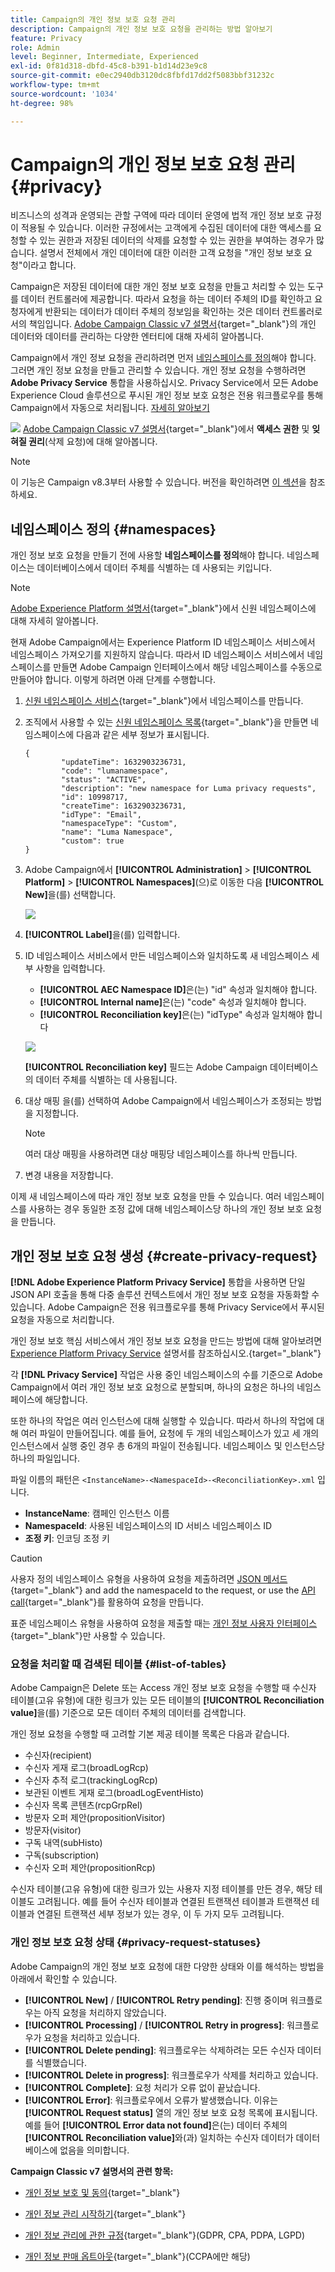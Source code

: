 ```yaml
---
title: Campaign의 개인 정보 보호 요청 관리
description: Campaign의 개인 정보 보호 요청을 관리하는 방법 알아보기
feature: Privacy
role: Admin
level: Beginner, Intermediate, Experienced
exl-id: 0f81d318-dbfd-45c8-b391-b1d14d23e9c8
source-git-commit: e0ec2940db3120dc8fbfd17dd2f5083bbf31232c
workflow-type: tm+mt
source-wordcount: '1034'
ht-degree: 98%

---
```


# Campaign의 개인 정보 보호 요청 관리 {#privacy}

비즈니스의 성격과 운영되는 관할 구역에 따라 데이터 운영에 법적 개인 정보 보호 규정이 적용될 수 있습니다. 이러한 규정에서는 고객에게 수집된 데이터에 대한 액세스를 요청할 수 있는 권한과 저장된 데이터의 삭제를 요청할 수 있는 권한을 부여하는 경우가 많습니다. 설명서 전체에서 개인 데이터에 대한 이러한 고객 요청을 &quot;개인 정보 보호 요청&quot;이라고 합니다.

 Campaign은 저장된 데이터에 대한 개인 정보 보호 요청을 만들고 처리할 수 있는 도구를 데이터 컨트롤러에 제공합니다. 따라서 요청을 하는 데이터 주체의 ID를 확인하고 요청자에게 반환되는 데이터가 데이터 주체의 정보임을 확인하는 것은 데이터 컨트롤러로서의 책임입니다. [Adobe Campaign Classic v7 설명서](https://experienceleague.adobe.com/docs/campaign-classic/using/getting-started/privacy/privacy-and-recommendations.html?lang=ko){target="_blank"}의 개인 데이터와 데이터를 관리하는 다양한 엔터티에 대해 자세히 알아봅니다.


Campaign에서 개인 정보 요청을 관리하려면 먼저 [네임스페이스를 정의](#namespaces)해야 합니다. 그러면 개인 정보 요청을 만들고 관리할 수 있습니다. 개인 정보 요청을 수행하려면 **Adobe Privacy Service** 통합을 사용하십시오.  Privacy Service에서 모든 Adobe Experience Cloud 솔루션으로 푸시된 개인 정보 보호 요청은 전용 워크플로우를 통해 Campaign에서 자동으로 처리됩니다. [자세히 알아보기](#create-privacy-request)

![](../assets/do-not-localize/speech.png) [Adobe Campaign Classic v7 설명서](https://experienceleague.adobe.com/docs/campaign-classic/using/getting-started/privacy/privacy-management.html?lang=ko){target="_blank"}에서 **액세스 권한** 및 **잊혀질 권리**(삭제 요청)에 대해 알아봅니다.


>[!NOTE]
>
>이 기능은 Campaign v8.3부터 사용할 수 있습니다. 버전을 확인하려면 [이 섹션](compatibility-matrix.md#how-to-check-your-campaign-version-and-buildversion)을 참조하세요.

## 네임스페이스 정의 {#namespaces}

개인 정보 보호 요청을 만들기 전에 사용할 **네임스페이스를 정의**&#x200B;해야 합니다. 네임스페이스는 데이터베이스에서 데이터 주체를 식별하는 데 사용되는 키입니다.

>[!NOTE]
>
>[Adobe Experience Platform 설명서](https://experienceleague.adobe.com/docs/experience-platform/identity/namespaces.html?lang=ko){target="_blank"}에서 신원 네임스페이스에 대해 자세히 알아봅니다.

현재 Adobe Campaign에서는 Experience Platform ID 네임스페이스 서비스에서 네임스페이스 가져오기를 지원하지 않습니다. 따라서 ID 네임스페이스 서비스에서 네임스페이스를 만들면 Adobe Campaign 인터페이스에서 해당 네임스페이스를 수동으로 만들어야 합니다. 이렇게 하려면 아래 단계를 수행합니다.

<!--v7?
Three namespaces are available out-of-the-box: email, phone and mobile phone. If you need a different namespace (a recipient custom field, for example), you can create a new one from **[!UICONTROL Administration]** > **[!UICONTROL Platform]** > **[!UICONTROL Namespaces]**.

>[!NOTE]
>
>For optimal performance, it is recommended to use out-of-the-box namespaces.
-->

1. [신원 네임스페이스 서비스](https://developer.adobe.com/experience-platform-apis/references/identity-service/#tag/Identity-Namespace?lang=ko){target="_blank"}에서 네임스페이스를 만듭니다.

1. 조직에서 사용할 수 있는 [신원 네임스페이스 목록](https://developer.adobe.com/experience-platform-apis/references/identity-service/#operation/getIdNamespaces){target="_blank"}을 만들면 네임스페이스에 다음과 같은 세부 정보가 표시됩니다.

   ```
   {
           "updateTime": 1632903236731,
           "code": "lumanamespace",
           "status": "ACTIVE",
           "description": "new namespace for Luma privacy requests",
           "id": 10998717,
           "createTime": 1632903236731,
           "idType": "Email",
           "namespaceType": "Custom",
           "name": "Luma Namespace",
           "custom": true
   }
   ```

1. Adobe Campaign에서 **[!UICONTROL Administration]** > **[!UICONTROL Platform]** > **[!UICONTROL Namespaces]**(으)로 이동한 다음 **[!UICONTROL New]**&#x200B;을(를) 선택합니다.

   ![](assets/privacy-namespaces-new.png)

1. **[!UICONTROL Label]**&#x200B;을(를) 입력합니다.

1. ID 네임스페이스 서비스에서 만든 네임스페이스와 일치하도록 새 네임스페이스 세부 사항을 입력합니다.

   * **[!UICONTROL AEC Namespace ID]**&#x200B;은(는) &quot;id&quot; 속성과 일치해야 합니다.
   * **[!UICONTROL Internal name]**&#x200B;은(는) &quot;code&quot; 속성과 일치해야 합니다.
   * **[!UICONTROL Reconciliation key]**&#x200B;은(는) &quot;idType&quot; 속성과 일치해야 합니다

   ![](assets/privacy-namespaces-details.png)

   **[!UICONTROL Reconciliation key]** 필드는 Adobe Campaign 데이터베이스의 데이터 주체를 식별하는 데 사용됩니다.

1. 대상 매핑 <!--(**[!UICONTROL Recipients]**, **[!UICONTROL Real time event]** or **[!UICONTROL Subscriptions]**)-->을(를) 선택하여 Adobe Campaign에서 네임스페이스가 조정되는 방법을 지정합니다.

   >[!NOTE]
   >
   >여러 대상 매핑을 사용하려면 대상 매핑당 네임스페이스를 하나씩 만듭니다.

1. 변경 내용을 저장합니다.

이제 새 네임스페이스에 따라 개인 정보 보호 요청을 만들 수 있습니다. 여러 네임스페이스를 사용하는 경우 동일한 조정 값에 대해 네임스페이스당 하나의 개인 정보 보호 요청을 만듭니다.

## 개인 정보 보호 요청 생성 {#create-privacy-request}

**[!DNL Adobe Experience Platform Privacy Service]** 통합을 사용하면 단일 JSON API 호출을 통해 다중 솔루션 컨텍스트에서 개인 정보 보호 요청을 자동화할 수 있습니다. Adobe Campaign은 전용 워크플로우를 통해 Privacy Service에서 푸시된 요청을 자동으로 처리합니다.

개인 정보 보호 핵심 서비스에서 개인 정보 보호 요청을 만드는 방법에 대해 알아보려면 [Experience Platform Privacy Service](https://experienceleague.adobe.com/docs/experience-platform/privacy/home.html?lang=ko) 설명서를 참조하십시오.{target="_blank"}

각 **[!DNL Privacy Service]** 작업은 사용 중인 네임스페이스의 수를 기준으로 Adobe Campaign에서 여러 개인 정보 보호 요청으로 분할되며, 하나의 요청은 하나의 네임스페이스에 해당합니다.

또한 하나의 작업은 여러 인스턴스에 대해 실행할 수 있습니다. 따라서 하나의 작업에 대해 여러 파일이 만들어집니다. 예를 들어, 요청에 두 개의 네임스페이스가 있고 세 개의 인스턴스에서 실행 중인 경우 총 6개의 파일이 전송됩니다. 네임스페이스 및 인스턴스당 하나의 파일입니다.

파일 이름의 패턴은 `<InstanceName>-<NamespaceId>-<ReconciliationKey>.xml` 입니다.

* **InstanceName**: 캠페인 인스턴스 이름
* **NamespaceId**: 사용된 네임스페이스의 ID 서비스 네임스페이스 ID
* **조정 키**: 인코딩 조정 키

>[!CAUTION]
>
>사용자 정의 네임스페이스 유형을 사용하여 요청을 제출하려면 [JSON 메서드](https://experienceleague.adobe.com/docs/experience-platform/privacy/ui/user-guide.html?lang=ko#json){target="_blank"} and add the namespaceId to the request, or use the [API call](https://experienceleague.adobe.com/docs/experience-platform/privacy/api/privacy-jobs.html?lang=ko#access-delete){target="_blank"}를 활용하여 요청을 만듭니다.
>
>표준 네임스페이스 유형을 사용하여 요청을 제출할 때는 [개인 정보 사용자 인터페이스](https://experienceleague.adobe.com/docs/experience-platform/privacy/ui/user-guide.html?lang=ko#request-builder){target="_blank"}만 사용할 수 있습니다.

### 요청을 처리할 때 검색된 테이블 {#list-of-tables}

Adobe Campaign은 Delete 또는 Access 개인 정보 보호 요청을 수행할 때 수신자 테이블(고유 유형)에 대한 링크가 있는 모든 테이블의 **[!UICONTROL Reconciliation value]**&#x200B;을(를) 기준으로 모든 데이터 주체의 데이터를 검색합니다.

개인 정보 요청을 수행할 때 고려할 기본 제공 테이블 목록은 다음과 같습니다.

* 수신자(recipient)
* 수신자 게재 로그(broadLogRcp)
* 수신자 추적 로그(trackingLogRcp)
* 보관된 이벤트 게재 로그(broadLogEventHisto)
* 수신자 목록 콘텐츠(rcpGrpRel)
* 방문자 오퍼 제안(propositionVisitor)
* 방문자(visitor)
* 구독 내역(subHisto)
* 구독(subscription)
* 수신자 오퍼 제안(propositionRcp)

수신자 테이블(고유 유형)에 대한 링크가 있는 사용자 지정 테이블를 만든 경우, 해당 테이블도 고려됩니다. 예를 들어 수신자 테이블과 연결된 트랜잭션 테이블과 트랜잭션 테이블과 연결된 트랜잭션 세부 정보가 있는 경우, 이 두 가지 모두 고려됩니다.
<!--
>[!CAUTION]
>
>If you perform Privacy batch requests using profile deletion workflows, please take into consideration the following remarks:
>* Profile deletion via workflows do not process children tables.
>* You need to handle the deletion for all the children tables.
>* Adobe recommends that you create an ETL workflow that add the lines to delete in the Privacy Access table and let the **[!UICONTROL Delete privacy requests data]** workflow perform the deletion. We suggest to limit to 200 profiles per day to delete for performance reasons.-->

### 개인 정보 보호 요청 상태 {#privacy-request-statuses}

Adobe Campaign의 개인 정보 보호 요청에 대한 다양한 상태와 이를 해석하는 방법을 아래에서 확인할 수 있습니다.

* **[!UICONTROL New]** / **[!UICONTROL Retry pending]**: 진행 중이며 워크플로우는 아직 요청을 처리하지 않았습니다.
* **[!UICONTROL Processing]** / **[!UICONTROL Retry in progress]**: 워크플로우가 요청을 처리하고 있습니다.
* **[!UICONTROL Delete pending]**: 워크플로우는 삭제하려는 모든 수신자 데이터를 식별했습니다.
* **[!UICONTROL Delete in progress]**: 워크플로우가 삭제를 처리하고 있습니다.
* **[!UICONTROL Complete]**: 요청 처리가 오류 없이 끝났습니다.
* **[!UICONTROL Error]**: 워크플로우에서 오류가 발생했습니다. 이유는 **[!UICONTROL Request status]** 열의 개인 정보 보호 요청 목록에 표시됩니다. 예를 들어 **[!UICONTROL Error data not found]**&#x200B;은(는) 데이터 주체의 **[!UICONTROL Reconciliation value]**&#x200B;와(과) 일치하는 수신자 데이터가 데이터베이스에 없음을 의미합니다.

**Campaign Classic v7 설명서의 관련 항목:**

* [개인 정보 보호 및 동의](https://experienceleague.adobe.com/docs/campaign-classic/using/getting-started/privacy/privacy-and-recommendations.html?lang=ko){target="_blank"}

* [개인 정보 관리 시작하기](https://experienceleague.adobe.com/docs/campaign-classic/using/getting-started/privacy/privacy-management.html?lang=ko){target="_blank"}

* [개인 정보 관리에 관한 규정](https://experienceleague.adobe.com/docs/campaign-classic/using/getting-started/privacy/privacy-management.html?lang=ko){target="_blank"}(GDPR, CPA, PDPA, LGPD)

* [개인 정보 판매 옵트아웃](https://experienceleague.adobe.com/docs/campaign-classic/using/getting-started/privacy/privacy-requests/privacy-requests-ccpa.html?lang=ko){target="_blank"}(CCPA에만 해당)
